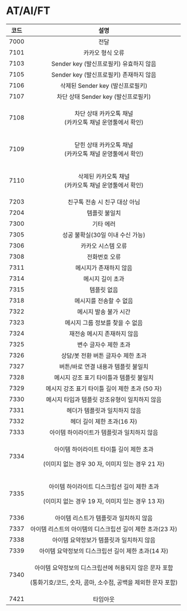 # AT/AI/FT

|  코드  |                                         설명                                        |
| :--: | :-------------------------------------------------------------------------------: |
| 7000 |                                         전달                                        |
| 7101 |                                     카카오 형식 오류                                     |
| 7103 |                            Sender key (발신프로필키) 유효하지 않음                            |
| 7105 |                            Sender key (발신프로필키) 존재하지 않음                            |
| 7106 |                              삭제된 Sender key (발신프로필키)                              |
| 7107 |                             차단 상태 Sender key (발신프로필키)                             |
| 7108 |                     <p>차단 상태 카카오톡 채널<br>(카카오톡 채널 운영툴에서 확인)</p>                    |
| 7109 |                     <p>닫힌 상태 카카오톡 채널<br>(카카오톡 채널 운영툴에서 확인)</p>                    |
| 7110 |                      <p>삭제된 카카오톡 채널<br>(카카오톡 채널 운영툴에서 확인)</p>                     |
| 7203 |                                 친구톡 전송 시 친구 대상 아님                                 |
| 7204 |                                      템플릿 불일치                                      |
| 7300 |                                       기타 에러                                       |
| 7305 |                                성공 불확실(30일 이내 수신 가능)                               |
| 7306 |                                     카카오 시스템 오류                                    |
| 7308 |                                      전화번호 오류                                      |
| 7311 |                                    메시지가 존재하지 않음                                   |
| 7314 |                                     메시지 길이 초과                                     |
| 7315 |                                       템플릿 없음                                      |
| 7318 |                                   메시지를 전송할 수 없음                                   |
| 7322 |                                    메시지 발송 불가 시간                                   |
| 7323 |                                 메시지 그룹 정보를 찾을 수 없음                                |
| 7324 |                                  재전송 메시지 존재하지 않음                                  |
| 7325 |                                    변수 글자수 제한 초과                                   |
| 7326 |                                상담/봇 전환 버튼 글자수 제한 초과                               |
| 7327 |                                버튼/바로 연결 내용과 템플릿 불일치                               |
| 7328 |                               메시지 강조 표기 타이틀과 템플릿 불일치                              |
| 7329 |                           메시지 강조 표기 타이틀 길이 제한 초과 (50 자)                           |
| 7330 |                             메시지 타입과 템플릿 강조유형이 일치하지 않음                             |
| 7331 |                                  헤더가 템플릿과 일치하지 않음                                 |
| 7332 |                                 헤더 길이 제한 초과(16 자)                                 |
| 7333 |                              아이템 하이라이트가 템플릿과 일치하지 않음                              |
| 7334 |        <p>아이템 하이라이트 타이틀 길이 제한 초과</p><p>(이미지 없는 경우 30 자, 이미지 있는 경우 21 자)</p>       |
| 7335 |       <p>아이템 하이라이트 디스크립션 길이 제한 초과</p><p>(이미지 없는 경우 19 자, 이미지 있는 경우 13 자)</p>      |
| 7336 |                               아이템 리스트가 템플릿과 일치하지 않음                               |
| 7337 |                         아이템 리스트의 아이템의 디스크립션 길이 제한 초과(23 자)                        |
| 7338 |                               아이템 요약정보가 템플릿과 일치하지 않음                              |
| 7339 |                           아이템 요약정보의 디스크립션 길이 제한 초과(14 자)                          |
| 7340 | <p>아이템 요약정보의 디스크립션에 허용되지 않은 문자 포함</p><p>(통화기호/코드, 숫자, 콤마, 소수점, 공백을 제외한 문자 포함)</p> |
| 7421 |                                        타임아웃                                       |
